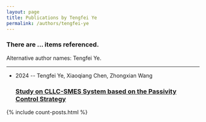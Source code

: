```yaml
---
layout: page
title: Publications by Tengfei Ye
permalink: /authors/tengfei-ye
---
```


<h3 id="number-posts">There are ... items referenced.</h3>
<p id='info-authors'>Alternative author names: Tengfei Ye.</p>
<hr />
<ul class="post-list">
<li><span class='post-meta'>2024 -- Tengfei Ye, Xiaoqiang Chen, Zhongxian Wang</span><h3><a class='post-link' href="{{ site.baseurl }}/study-on-cllc-smes-system-based-on-the-passivity-control-strategy">Study on CLLC-SMES System based on the Passivity Control Strategy</a></h3></li>

</ul>
{% include count-posts.html %}

